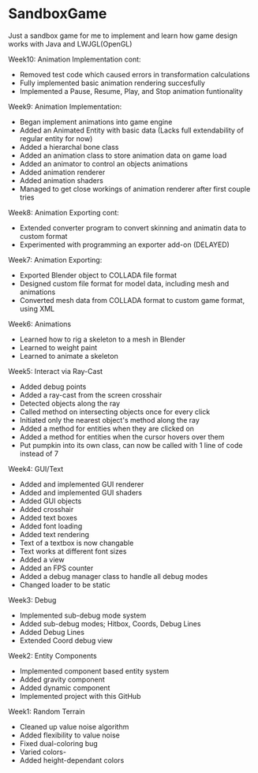 # SandboxGame
Just a sandbox game for me to implement and learn how game design works with Java and LWJGL(OpenGL)

Week10: Animation Implementation cont:
- Removed test code which caused errors in transformation calculations
- Fully implemented basic animation rendering succesfully
- Implemented a Pause, Resume, Play, and Stop animation funtionality

Week9: Animation Implementation:
- Began implement animations into game engine
- Added an Animated Entity with basic data (Lacks full extendability of regular entity for now)
- Added a hierarchal bone class
- Added an animation class to store animation data on game load
- Added an animator to control an objects animations
- Added animation renderer
- Added animation shaders
- Managed to get close workings of animation renderer after first couple tries

Week8: Animation Exporting cont:
- Extended converter program to convert skinning and animatin data to custom format
- Experimented with programming an exporter add-on (DELAYED)

Week7: Animation Exporting:
- Exported Blender object to COLLADA file format
- Designed custom file format for model data, including mesh and animations
- Converted mesh data from COLLADA format to custom game format, using XML

Week6: Animations
- Learned how to rig a skeleton to a mesh in Blender
- Learned to weight paint
- Learned to animate a skeleton

Week5: Interact via Ray-Cast
- Added debug points
- Added a ray-cast from the screen crosshair
- Detected objects along the ray
- Called method on intersecting objects once for every click
- Initiated only the nearest object's method along the ray
- Added a method for entities when they are clicked on
- Added a method for entities when the cursor hovers over them
- Put pumpkin into its own class, can now be called with 1 line of code instead of 7

Week4: GUI/Text
- Added and implemented GUI renderer
- Added and implemented GUI shaders
- Added GUI objects
- Added crosshair
- Added text boxes
- Added font loading
- Added text rendering
- Text of a textbox is now changable
- Text works at different font sizes
- Added a view
- Added an FPS counter
- Added a debug manager class to handle all debug modes
- Changed loader to be static

Week3: Debug
- Implemented sub-debug mode system
- Added sub-debug modes; Hitbox, Coords, Debug Lines
- Added Debug Lines
- Extended Coord debug view

Week2: Entity Components
- Implemented component based entity system
- Added gravity component
- Added dynamic component
- Implemented project with this GitHub

Week1: Random Terrain
- Cleaned up value noise algorithm
- Added flexibility to value noise
- Fixed dual-coloring bug
- Varied colors-
- Added height-dependant colors
